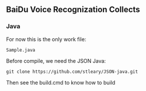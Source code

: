 ## BaiDu Voice Recognization Collects

### Java
For now this is the only work file:

`Sample.java`

Before compile, we need the JSON Java:

    git clone https://github.com/stleary/JSON-java.git

Then see the build.cmd to know how to build

